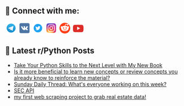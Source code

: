 ## 🔎 Connect with me:
[<img src="https://github.com/bullbesh/bullbesh/blob/main/images/Telegram.png" width="32" height="32" />](https://t.me/bullbesh)
[<img src="https://github.com/bullbesh/bullbesh/blob/main/images/VK.png" width="32" height="32" />](https://vk.com/bullbesh)
[<img src="https://github.com/bullbesh/bullbesh/blob/main/images/Twitter.png" width="32" height="32" />](https://twitter.com/bullbesh1)
[<img src="https://github.com/bullbesh/bullbesh/blob/main/images/Instagram.png" width="32" height="32" />](https://www.instagram.com/bullbesh)
[<img src="https://github.com/bullbesh/bullbesh/blob/main/images/Reddit.png" width="32" height="32" />](https://www.reddit.com/user/bullbesh)
[<img src="https://github.com/bullbesh/bullbesh/blob/main/images/YouTube.png" width="32" height="32" />](https://www.youtube.com/channel/UCtfjRs6uzgq5mfm8S06WTcg)

## 📕 Latest r/Python Posts
<!-- BLOG-POST-LIST:START -->
- [Take Your Python Skills to the Next Level with My New Book](https://www.reddit.com/r/Python/comments/zun13d/take_your_python_skills_to_the_next_level_with_my/)
- [Is it more beneficial to learn new concepts or review concepts you already know to reinforce the material?](https://www.reddit.com/r/Python/comments/zum7mz/is_it_more_beneficial_to_learn_new_concepts_or/)
- [Sunday Daily Thread: What&#39;s everyone working on this week?](https://www.reddit.com/r/Python/comments/zum4l1/sunday_daily_thread_whats_everyone_working_on/)
- [SEC API](https://www.reddit.com/r/Python/comments/zulqeq/sec_api/)
- [my first web scraping project to grab real estate data!](https://www.reddit.com/r/Python/comments/zulj0w/my_first_web_scraping_project_to_grab_real_estate/)
<!-- BLOG-POST-LIST:END -->
